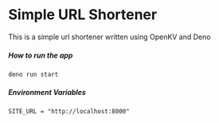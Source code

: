 # Simple URL Shortener

This is a simple url shortener written using OpenKV and Deno

##### How to run the app

```
deno run start
```


##### Environment Variables
```
SITE_URL = "http://localhost:8000"
```

